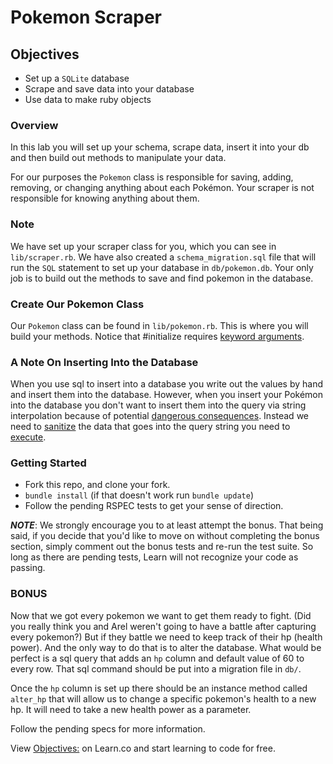 # Pokemon Scraper

## Objectives

- Set up a `SQLite` database
- Scrape and save data into your database
- Use data to make ruby objects

### Overview

In this lab you will set up your schema, scrape data, insert it into your db and
then build out methods to manipulate your data.

For our purposes the `Pokemon` class is responsible for saving, adding,
removing, or changing anything about each Pokémon. Your scraper is not
responsible for knowing anything about them.

### Note

We have set up your scraper class for you, which you can see in
`lib/scraper.rb`. We have also created a `schema_migration.sql` file that will
run the `SQL` statement to set up your database in `db/pokemon.db`. Your only
job is to build out the methods to save and find pokemon in the database.

### Create Our Pokemon Class

Our `Pokemon` class can be found in `lib/pokemon.rb`.
This is where you will build your methods.
Notice that #initialize requires [keyword arguments][].  

[keyword arguments]: http://stackoverflow.com/questions/15062570/when-to-use-keyword-arguments-aka-named-parameters-in-ruby

### A Note On Inserting Into the Database

When you use sql to insert into a database you write out the values by hand and
insert them into the database.  However, when you insert your Pokémon into the
database you don't want to insert them into the query via string interpolation
because of potential [dangerous consequences][]. Instead we need to [sanitize][]
the data that goes into the query string you need to [execute][].

[dangerous consequences]: http://xkcd.com/327/
[sanitize]: http://stackoverflow.com/questions/9614236/escaping-strings-for-ruby-sqlite-insert
[execute]: http://stackoverflow.com/questions/13462112/inserting-ruby-string-into-sqlite

### Getting Started

- Fork this repo, and clone your fork.
- `bundle install` (if that doesn't work run `bundle update`)
- Follow the pending RSPEC tests to get your sense of direction.

***NOTE***: We strongly encourage you to at least attempt the bonus. That being
said, if you decide that you'd like to move on without completing the bonus
section, simply comment out the bonus tests and re-run the test suite. So long
as there are pending tests, Learn will not recognize your code as passing.

### BONUS

Now that we got every pokemon we want to get them ready to fight. (Did you
really think you and Arel weren't going to have a battle after capturing every
pokemon?) But if they battle we need to keep track of their hp (health power).
And the only way to do that is to alter the database.  What would be perfect is
a sql query that adds an `hp` column and default value of 60 to every row.  That
sql command should be put into a migration file in `db/`.

Once the `hp` column is set up there should be an instance method called
`alter_hp` that will allow us to change a specific pokemon's health to a new hp.
It will need to take a new health power as a parameter.

Follow the pending specs for more information.

<p data-visibility='hidden'>View <a href='https://learn.co/lessons/pokemon-scraper' title='Objectives:'>Objectives:</a> on Learn.co and start learning to code for free.</p>
